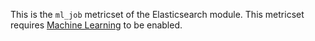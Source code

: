 This is the `ml_job` metricset of the Elasticsearch module. This metricset requires [Machine Learning](https://www.elastic.co/products/x-pack/machine-learning) to be enabled.
